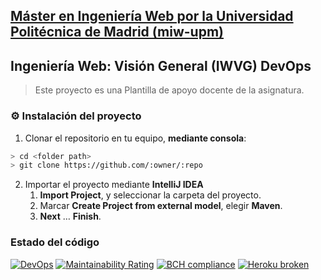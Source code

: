 ## [Máster en Ingeniería Web por la Universidad Politécnica de Madrid (miw-upm)](http://miw.etsisi.upm.es)

## Ingeniería Web: Visión General (IWVG) DevOps

> Este proyecto es una Plantilla de apoyo docente de la asignatura.

### :gear: Instalación del proyecto

1. Clonar el repositorio en tu equipo, **mediante consola**:

```sh
> cd <folder path>
> git clone https://github.com/:owner/:repo
```

2. Importar el proyecto mediante **IntelliJ IDEA**
    1. **Import Project**, y seleccionar la carpeta del proyecto.
    1. Marcar **Create Project from external model**, elegir **Maven**.
    1. **Next** … **Finish**.

### Estado del código

[![DevOps](https://github.com/karimbasly/devop_project/actions/workflows/test.yml/badge.svg)](https://github.com/karimbasly/devop_project/actions/workflows/test.yml)
[![Maintainability Rating](https://sonarcloud.io/api/project_badges/measure?project=karimbasly_devop_project&metric=sqale_rating)](https://sonarcloud.io/dashboard?id=karimbasly_devop_project)
[![BCH compliance](https://bettercodehub.com/edge/badge/karimbasly/devop_project?branch=develop)](https://bettercodehub.com/)
[![Heroku broken](https://devop-project.herokuapp.com/system/version-badge)](https://devop-project.herokuapp.com/swagger-ui.html)
